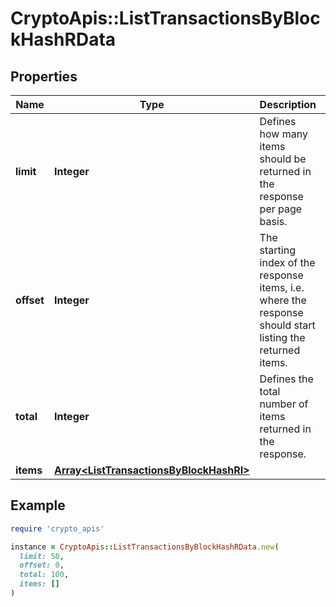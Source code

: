 # CryptoApis::ListTransactionsByBlockHashRData

## Properties

| Name | Type | Description | Notes |
| ---- | ---- | ----------- | ----- |
| **limit** | **Integer** | Defines how many items should be returned in the response per page basis. |  |
| **offset** | **Integer** | The starting index of the response items, i.e. where the response should start listing the returned items. |  |
| **total** | **Integer** | Defines the total number of items returned in the response. |  |
| **items** | [**Array&lt;ListTransactionsByBlockHashRI&gt;**](ListTransactionsByBlockHashRI.md) |  |  |

## Example

```ruby
require 'crypto_apis'

instance = CryptoApis::ListTransactionsByBlockHashRData.new(
  limit: 50,
  offset: 0,
  total: 100,
  items: []
)
```

